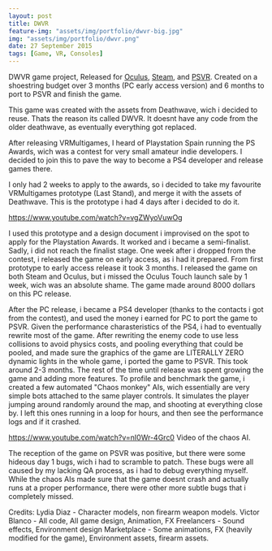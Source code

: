 ```yaml
---
layout: post
title: DWVR
feature-img: "assets/img/portfolio/dwvr-big.jpg"
img: "assets/img/portfolio/dwvr.png"
date: 27 September 2015
tags: [Game, VR, Consoles]
---
```


DWVR game project, Released for [Oculus](https://www.oculus.com/experiences/rift/1171112789643848/), [Steam](http://store.steampowered.com/app/520750/DWVR/), and [PSVR](https://store.playstation.com/en-us/product/UP3089-CUSA09805_00-000000000000DWVR). Created on a shoestring budget over 3 months (PC early access version) and 6 months to port to PSVR and finish the game.

This game was created with the assets from Deathwave, wich i decided to reuse. Thats the reason its called DWVR. It doesnt have any code from the older deathwave, as eventually everything got replaced.

After releasing VRMultigames, I heard of Playstation Spain running the PS Awards, wich was a contest for very small amateur indie developers. I decided to join this to pave the way to become a PS4 developer and release games there.

I only had 2 weeks to apply to the awards, so i decided to take my favourite VRMultigames prototype (Last Stand), and merge it with the assets of Deathwave. This is the prototype i had 4 days after i decided to do it.

https://www.youtube.com/watch?v=vgZWyoVuwOg

I used this prototype and a design document i improvised on the spot to apply for the Playstation Awards. It worked and i became a semi-finalist. Sadly, i did not reach the finalist stage. One week after i dropped from the contest, i released the game on early access, as i had it prepared. From first prototype to early access release it took 3 months. I released the game on both Steam and Oculus, but i missed the Oculus Touch launch sale by 1 week, wich was an absolute shame. The game made around 8000 dollars on this PC release.

After the PC release, i became a PS4 developer (thanks to the contacts i got from the contest), and used the money i earned for PC to port the game to PSVR. Given the performance charasteristics of the PS4, i had to eventually rewrite most of the game. After rewriting the enemy code to use less collisions to avoid physics costs, and pooling everything that could be pooled, and made sure the graphics of the game are LITERALLY ZERO dynamic lights in the whole game, i ported the game to PSVR. This took around 2-3 months. The rest of the time until release was spent growing the game and adding more features. To profile and benchmark the game, i created a few automated "Chaos monkey" AIs, wich essentially are very simple bots attached to the same player controls. It simulates the player jumping around randomly around the map, and shooting at everything close by. I left this ones running in a loop for hours, and then see the performance logs and if it crashed.

https://www.youtube.com/watch?v=nI0Wr-4Grc0 Video of the chaos  AI.

The reception of the game on PSVR was positive, but there were some hideous day 1 bugs, wich i had to scramble to patch. These bugs were all caused by my lacking QA process, as i had to debug everything myself. While the chaos AIs made sure that the game doesnt crash and actually runs at a proper performance, there were other more subtle bugs that i completely missed.

Credits: 
Lydia Diaz - Character models, non firearm weapon models.
Victor Blanco - All code, All game design, Animation, FX
Freelancers - Sound effects, Environment design
Marketplace - Some animations, FX (heavily modified for the game), Environment assets, firearm assets. 
